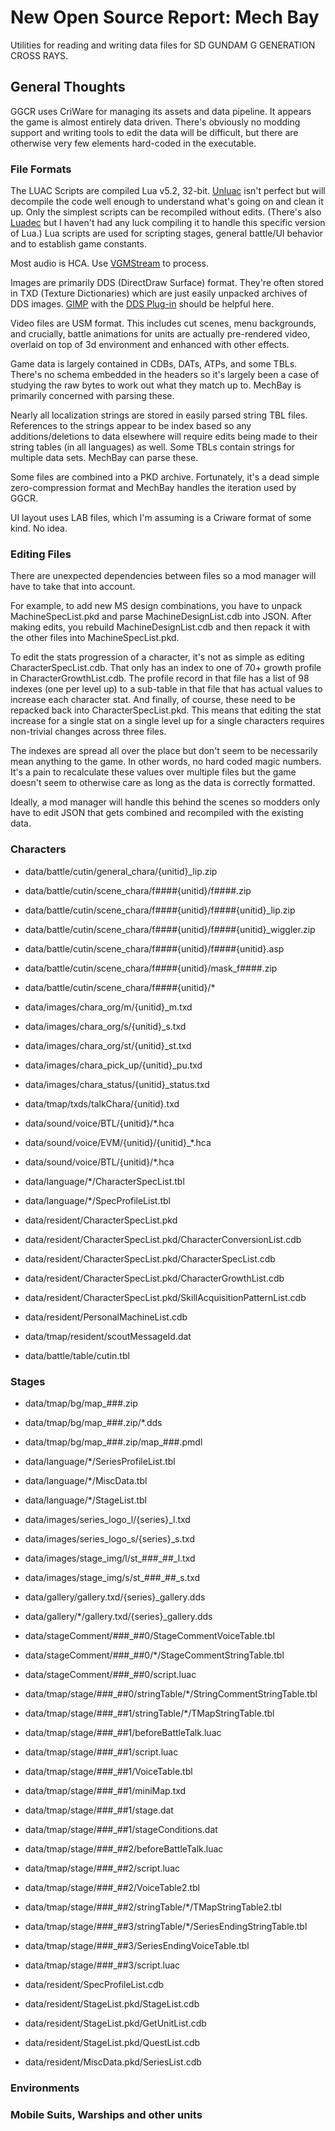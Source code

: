# New Open Source Report: Mech Bay
Utilities for reading and writing data files for SD GUNDAM G GENERATION CROSS RAYS.

## General Thoughts

GGCR uses CriWare for managing its assets and data pipeline. It appears the game is
almost entirely data driven. There's obviously no modding support and writing tools to
edit the data will be difficult, but there are otherwise very few elements hard-coded
in the executable.

### File Formats

The LUAC Scripts are compiled Lua v5.2, 32-bit. [Unluac](https://sourceforge.net/projects/unluac/)
isn't perfect but will decompile the code well enough to understand what's going on
and clean it up. Only the simplest scripts can be recompiled without edits.
(There's also [Luadec](https://github.com/viruscamp/luadec) but I haven't had any luck
compiling it to handle this specific version of Lua.) Lua scripts are used for scripting
stages, general battle/UI behavior and to establish game constants.

Most audio is HCA. Use [VGMStream](https://github.com/losnoco/vgmstream) to process.

Images are primarily DDS (DirectDraw Surface) format. They're often stored in TXD
(Texture Dictionaries) which are just easily unpacked archives of DDS images.
[GIMP](https://www.gimp.org/) with the [DDS Plug-in](https://code.google.com/archive/p/gimp-dds/downloads)
should be helpful here.

Video files are USM format. This includes cut scenes, menu backgrounds, and crucially,
battle animations for units are actually pre-rendered video, overlaid on top of 3d
environment and enhanced with other effects.

Game data is largely contained in CDBs, DATs, ATPs, and some TBLs. There's
no schema embedded in the headers so it's largely been a case of studying the raw bytes to
work out what they match up to. MechBay is primarily concerned with parsing these.

Nearly all localization strings are stored in easily parsed string TBL files.
References to the strings appear to be index based so any additions/deletions to data
elsewhere will require edits being made to their string tables (in all languages) as well.
Some TBLs contain strings for multiple data sets. MechBay can parse these.

Some files are combined into a PKD archive. Fortunately, it's a dead simple
zero-compression format and MechBay handles the iteration used by GGCR.

UI layout uses LAB files, which I'm assuming is a Criware format of some kind. No idea.

### Editing Files

There are unexpected dependencies between files so a mod manager will have
to take that into account.

For example, to add new MS design combinations, you have to unpack MachineSpecList.pkd
and parse MachineDesignList.cdb into JSON. After making edits, you rebuild
MachineDesignList.cdb and then repack it with the other files into MachineSpecList.pkd.

To edit the stats progression of a character, it's not as simple as editing
CharacterSpecList.cdb. That only has an index to one of 70+ growth profile in
CharacterGrowthList.cdb. The profile record in that file has a list of 98 indexes (one per
level up) to a sub-table in that file that has actual values to increase each character stat.
And finally, of course, these need to be repacked back into CharacterSpecList.pkd.
This means that editing the stat increase for a single stat on a single level up for a
single characters requires non-trivial changes across three files.

The indexes are spread all over the place but don't seem to be necessarily mean anything
to the game. In other words, no hard coded magic numbers. It's a pain to recalculate these
values over multiple files but the game doesn't seem to otherwise care as long as the data
is correctly formatted.

Ideally, a mod manager will handle this behind the scenes so modders only have to
edit JSON that gets combined and recompiled with the existing data.


### Characters

* data/battle/cutin/general_chara/{unitid}_lip.zip
* data/battle/cutin/scene_chara/f####{unitid}/f####.zip
* data/battle/cutin/scene_chara/f####{unitid}/f####{unitid}_lip.zip
* data/battle/cutin/scene_chara/f####{unitid}/f####{unitid}_wiggler.zip
* data/battle/cutin/scene_chara/f####{unitid}/f####{unitid}.asp
* data/battle/cutin/scene_chara/f####{unitid}/mask_f####.zip
* data/battle/cutin/scene_chara/f####{unitid}/*

* data/images/chara_org/m/{unitid}_m.txd
* data/images/chara_org/s/{unitid}_s.txd
* data/images/chara_org/st/{unitid}_st.txd
* data/images/chara_pick_up/{unitid}_pu.txd
* data/images/chara_status/{unitid}_status.txd
* data/tmap/txds/talkChara/{unitid}.txd

* data/sound/voice/BTL/{unitid}/*.hca
* data/sound/voice/EVM/{unitid}/{unitid}_*.hca
* data/sound/voice/BTL/{unitid}/*.hca

* data/language/*/CharacterSpecList.tbl
* data/language/*/SpecProfileList.tbl
* data/resident/CharacterSpecList.pkd
* data/resident/CharacterSpecList.pkd/CharacterConversionList.cdb
* data/resident/CharacterSpecList.pkd/CharacterSpecList.cdb
* data/resident/CharacterSpecList.pkd/CharacterGrowthList.cdb
* data/resident/CharacterSpecList.pkd/SkillAcquisitionPatternList.cdb
* data/resident/PersonalMachineList.cdb
* data/tmap/resident/scoutMessageId.dat
* data/battle/table/cutin.tbl


### Stages

* data/tmap/bg/map_###.zip
* data/tmap/bg/map_###.zip/*.dds
* data/tmap/bg/map_###.zip/map_###.pmdl

* data/language/*/SeriesProfileList.tbl
* data/language/*/MiscData.tbl
* data/language/*/StageList.tbl

* data/images/series_logo_l/{series}_l.txd
* data/images/series_logo_s/{series}_s.txd
* data/images/stage_img/l/st_###_##_l.txd
* data/images/stage_img/s/st_###_##_s.txd
* data/gallery/gallery.txd/{series}_gallery.dds
* data/gallery/*/gallery.txd/{series}_gallery.dds

* data/stageComment/###_##0/StageCommentVoiceTable.tbl
* data/stageComment/###_##0/*/StageCommentStringTable.tbl
* data/stageComment/###_##0/script.luac
* data/tmap/stage/###_##0/stringTable/*/StringCommentStringTable.tbl

* data/tmap/stage/###_##1/stringTable/*/TMapStringTable.tbl
* data/tmap/stage/###_##1/beforeBattleTalk.luac
* data/tmap/stage/###_##1/script.luac
* data/tmap/stage/###_##1/VoiceTable.tbl
* data/tmap/stage/###_##1/miniMap.txd
* data/tmap/stage/###_##1/stage.dat
* data/tmap/stage/###_##1/stageConditions.dat

* data/tmap/stage/###_##2/beforeBattleTalk.luac
* data/tmap/stage/###_##2/script.luac
* data/tmap/stage/###_##2/VoiceTable2.tbl
* data/tmap/stage/###_##2/stringTable/*/TMapStringTable2.tbl

* data/tmap/stage/###_##3/stringTable/*/SeriesEndingStringTable.tbl
* data/tmap/stage/###_##3/SeriesEndingVoiceTable.tbl
* data/tmap/stage/###_##3/script.luac

* data/resident/SpecProfileList.cdb
* data/resident/StageList.pkd/StageList.cdb
* data/resident/StageList.pkd/GetUnitList.cdb
* data/resident/StageList.pkd/QuestList.cdb
* data/resident/MiscData.pkd/SeriesList.cdb


### Environments


### Mobile Suits, Warships and other units
